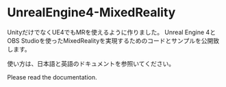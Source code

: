 # UnrealEngine4-MixedReality

UnityだけでなくUE4でもMRを使えるように作りました。
Unreal Engine 4とOBS Studioを使ったMixedRealityを実現するためのコードとサンプルを公開致します。  

使い方は、日本語と英語のドキュメントを参照いてください。

Please read the documentation.

